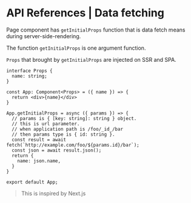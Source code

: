 # API References | Data fetching

Page component has `getInitialProps` function that is data fetch means during server-side-rendering.

The function `getInitialProps` is one argument function.

`Props` that brought by `getInitialProps` are injected on SSR and SPA.

```tsx
interface Props {
  name: string;
}

const App: Component<Props> = ({ name }) => {
  return <div>{name}</div>
}

App.getInitialProps = async ({ params }) => {
  // params is { [key: string]: string } object.
  // this is url parameter.
  // when application path is /foo/_id_/bar
  // then params type is { id: string }.
  const result = await fetch(`http://example.com/foo/${params.id}/bar`);
  const json = await result.json();
  return {
    name: json.name,
  }
}

export default App;
```

> This is inspired by Next.js
